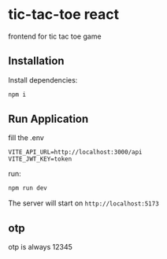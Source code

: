 # tic-tac-toe react

frontend for tic tac toe game

## Installation

Install dependencies:

```bash
npm i
```

## Run Application

fill the .env

```
VITE_API_URL=http://localhost:3000/api
VITE_JWT_KEY=token
```

run:

```bash
npm run dev
```

The server will start on `http://localhost:5173`

## otp

otp is always 12345
